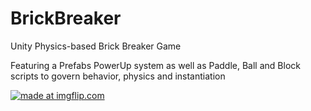 # BrickBreaker
Unity Physics-based Brick Breaker Game

Featuring a Prefabs PowerUp system as well as Paddle, Ball and Block scripts to govern behavior, physics and instantiation


<a href="https://imgflip.com/gif/3obmxj"><img src="https://i.imgflip.com/3obmxj.gif" title="made at imgflip.com"/></a>
